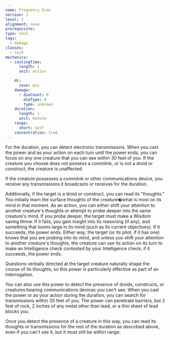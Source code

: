 ```yaml
---
name: Frequency Scan
version: 1
level: 2
alignment: none
prerequisite: 
type: tech
tags:
  - damage
classes:
  - tech
mechanics:
  - castingTime:
      length: 1
      unit: action

    dc:
      save: wis
    damage:
      - dieCount: 0
        dieType: 0
        type: unknown
    duration:
      length: 1
      unit: minute
    range:
      short: Self
    concentration: true
---
```

For the duration, you can detect electronic transmissions. When you cast the power and as your action on each turn until the power ends, you can focus on any one creature that you can see within 30 feet of you. If the creature you choose does not possess a commlink, or is not a droid or construct, the creature is unaffected.

If the creature possesses a commlink or other communications device, you receive any transmissions it broadcasts or receives for the duration.

Additionally, if the target is a droid or construct, you can read its "thoughts." You initially learn the surface thoughts of the creature�what is most on its mind in that moment. As an action, you can either shift your attention to another creature's thoughts or attempt to probe deeper into the same creature's mind. If you probe deeper, the target must make a Wisdom saving throw. If it fails, you gain insight into its reasoning (if any), and something that looms large in its mind (such as its current objectives). If it succeeds, the power ends. Either way, the target (or its pilot, if it has one) knows that you are probing into its mind, and unless you shift your attention to another creature's thoughts, the creature can use its action on its turn to make an Intelligence check contested by your Intelligence check; if it succeeds, the power ends.

Questions verbally directed at the target creature naturally shape the course of its thoughts, so this power is particularly effective as part of an interrogation.

You can also use this power to detect the presence of droids, constructs, or creatures bearing communications devices you can't see. When you cast the power or as your action during the duration, you can search for transmissions within 30 feet of you. The power can penetrate barriers, but 2 feet of rock, 2 inches of any metal other than lead, or a thin sheet of lead blocks you.

Once you detect the presence of a creature in this way, you can read its thoughts or transmissions for the rest of the duration as described above, even if you can't see it, but it must still be within range.
    